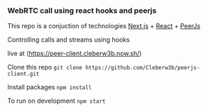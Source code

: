 ### WebRTC call using react hooks and peerjs

This repo is a conjuction of technologies
[Next.js](https://nextjs.org/) + [React](https://reactjs.org/)  + [PeerJs](https://peerjs.com/)

Controlling calls and streams using hooks

live at (https://peer-client.cleberw3b.now.sh/)

Clone this repo
`git clone https://github.com/Cleberw3b/peerjs-client.git`

Install packages
`npm install`

To run on development
`npm start`
